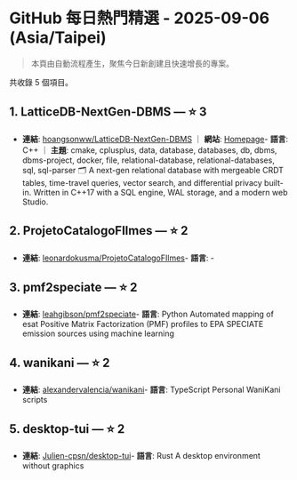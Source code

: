 # GitHub 每日熱門精選 - 2025-09-06 (Asia/Taipei)

> 本頁由自動流程產生，聚焦今日新創建且快速增長的專案。

共收錄 5 個項目。

## 1. LatticeDB-NextGen-DBMS — ⭐ 3

- **連結**: [hoangsonww/LatticeDB-NextGen-DBMS](https://github.com/hoangsonww/LatticeDB-NextGen-DBMS) ｜ **網站**: [Homepage](https://hoangsonww.github.io/LatticeDB-NextGen-DBMS/)- **語言**: C++ ｜ **主題**: cmake, cplusplus, data, database, databases, db, dbms, dbms-project, docker, file, relational-database, relational-databases, sql, sql-parser
🗂️ A next-gen relational database with mergeable CRDT tables, time-travel queries, vector search, and differential privacy built-in. Written in C++17 with a SQL engine, WAL storage, and a modern web Studio.

## 2. ProjetoCatalogoFIlmes — ⭐ 2

- **連結**: [leonardokusma/ProjetoCatalogoFIlmes](https://github.com/leonardokusma/ProjetoCatalogoFIlmes)- **語言**: -


## 3. pmf2speciate — ⭐ 2

- **連結**: [leahgibson/pmf2speciate](https://github.com/leahgibson/pmf2speciate)- **語言**: Python
Automated mapping of esat Positive Matrix Factorization (PMF) profiles to EPA SPECIATE emission sources using machine learning

## 4. wanikani — ⭐ 2

- **連結**: [alexandervalencia/wanikani](https://github.com/alexandervalencia/wanikani)- **語言**: TypeScript
Personal WaniKani scripts

## 5. desktop-tui — ⭐ 2

- **連結**: [Julien-cpsn/desktop-tui](https://github.com/Julien-cpsn/desktop-tui)- **語言**: Rust
A desktop environment without graphics


